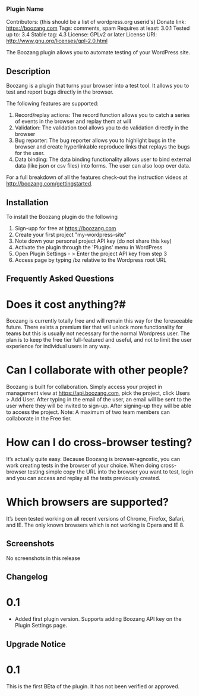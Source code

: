 ### Plugin Name ###
Contributors: (this should be a list of wordpress.org userid's)
Donate link: https://boozang.com
Tags: comments, spam
Requires at least: 3.0.1
Tested up to: 3.4
Stable tag: 4.3
License: GPLv2 or later
License URI: http://www.gnu.org/licenses/gpl-2.0.html

The Boozang plugin allows you to automate testing of your WordPress site.

## Description ##

Boozang is a plugin that turns your browser into a test tool. It allows you to test and report bugs directly in the browser. 

The following features are supported: 

1. Record/replay actions: The record function allows you to catch a series of events in the browser and replay them at will
2. Validation: The validation tool allows you to do validation directly in the browser
3. Bug reporter: The bug reporter allows you to highlight bugs in the browser and create hyperlinkable reproduce links that replays the bugs for the user.
4. Data binding: The data binding functionality allows user to bind external data (like json or csv files) into forms. The user can also loop over data.

For a full breakdown of all the features check-out the instruction videos at http://boozang.com/gettingstarted. 


## Installation ##

To install the Boozang plugin do the following

1. Sign-upp for free at https://boozang.com 
2. Create your first project "my-wordpress-site"
3. Note down your personal project API key (do not share this key)
4. Activate the plugin through the 'Plugins' menu in WordPress
5. Open Plugin Settings - > Enter the project API key from step 3
6. Access page by typing /bz relative to the Wordpress root URL

## Frequently Asked Questions ##

# Does it cost anything?#

Boozang is currently totally free and will remain this way for the foreseeable future. There exists a premium tier that will unlock more functionality for teams but this is usually not necessary for the normal Wordpress user. The plan is to keep the free tier full-featured and useful, and not to limit the user experience for individual users in any way.

# Can I collaborate with other people? #

Boozang is built for collaboration. Simply access your project in management view at https://api.boozang.com, pick the project, click Users > Add User. After typing in the email of the user, an email will be sent to the user where they will be invited to sign-up. After signing-up they will be able to access the project. Note: A maximum of two team members can collaborate in the Free tier.

# How can I do cross-browser testing? # 

It’s actually quite easy. Because Boozang is browser-agnostic, you can work creating tests in the browser of your choice. When doing cross-browser testing simple copy the URL into the browser you want to test, login and you can access and replay all the tests previously created.

# Which browsers are supported? #

It’s been tested working on all recent versions of Chrome, Firefox, Safari, and IE. The only known browsers which is not working is Opera and IE 8.

## Screenshots ##

No screenshots in this release

## Changelog ##

# 0.1 #
* Added first plugin version. Supports adding Boozang API key on the Plugin Settings page.  

## Upgrade Notice ##

# 0.1 #
This is the first BEta of the plugin. It has not been verified or approved. 